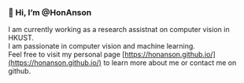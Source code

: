 ### 👋 Hi, I’m @HonAnson

I am currently working as a research assistnat on computer vision in HKUST.  
I am passionate in computer vision and machine learning.  
Feel free to visit my personal page [https://honanson.github.io/](https://honanson.github.io/) to learn more about me or contact me on github.


<!---
HonAnson/HonAnson is a ✨ special ✨ repository because its `README.md` (this file) appears on your GitHub profile.
You can click the Preview link to take a look at your changes.
--->
